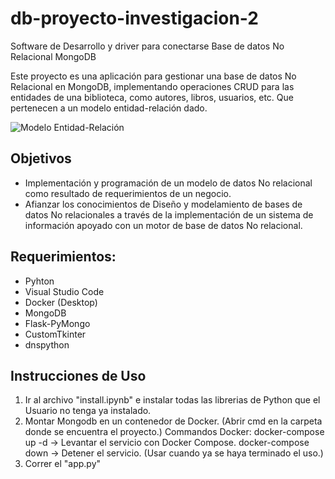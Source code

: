 # db-proyecto-investigacion-2
Software de Desarrollo y driver para conectarse Base de datos No Relacional MongoDB

Este proyecto es una aplicación para gestionar una base de datos No Relacional en MongoDB, implementando operaciones CRUD para las entidades de una biblioteca, como autores, libros, usuarios, etc. Que pertenecen a un modelo entidad-relación dado.

![Modelo Entidad-Relación](\db-proyecto-investigacion-2\Modelo_Entidad-Relacion.png)

## Objetivos
* Implementación y programación de un modelo de datos No relacional como resultado de requerimientos de un negocio.
* Afianzar los conocimientos de Diseño y modelamiento de bases de datos No relacionales a través de la implementación de un sistema de información apoyado con un motor de base de datos No relacional.

## Requerimientos:
* Pyhton
* Visual Studio Code
* Docker (Desktop)
* MongoDB
* Flask-PyMongo
* CustomTkinter
* dnspython

## Instrucciones de Uso
1. Ir al archivo "install.ipynb" e instalar todas las librerias de Python que el Usuario no tenga ya instalado.
2. Montar Mongodb en un contenedor de Docker. (Abrir cmd en la carpeta donde se encuentra el proyecto.)
    Commandos Docker:
    docker-compose up -d   -> Levantar el servicio con Docker Compose.
    docker-compose down    -> Detener el servicio. (Usar cuando ya se haya terminado el uso.)
3. Correr el "app.py"